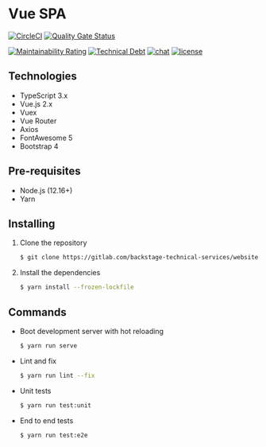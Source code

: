 # Vue SPA

[![CircleCI](https://circleci.com/gh/backstage-technical-services/vue-spa.svg?style=shield)](https://circleci.com/gh/backstage-technical-services/vue-spa)
[![Quality Gate Status](https://sonarcloud.io/api/project_badges/measure?project=backstage-technical-services_vue-spa&metric=alert_status)](https://sonarcloud.io/dashboard?id=backstage-technical-services_vue-spa)
<!--[![Coverage](https://sonarcloud.io/api/project_badges/measure?project=backstage-technical-services_vue-spa&metric=coverage)](https://sonarcloud.io/dashboard?id=backstage-technical-services_vue-spa)-->
[![Maintainability Rating](https://sonarcloud.io/api/project_badges/measure?project=backstage-technical-services_vue-spa&metric=sqale_rating)](https://sonarcloud.io/dashboard?id=backstage-technical-services_vue-spa)
[![Technical Debt](https://sonarcloud.io/api/project_badges/measure?project=backstage-technical-services_vue-spa&metric=sqale_index)](https://sonarcloud.io/dashboard?id=backstage-technical-services_vue-spa)
[![chat](https://img.shields.io/badge/chat-on%20slack-brightgreen)](https://bts-website.slack.com)
[![license](https://img.shields.io/badge/license-Apache%20v2-blue)](./LICENSE.txt)

## Technologies
* TypeScript 3.x
* Vue.js 2.x
* Vuex
* Vue Router
* Axios
* FontAwesome 5
* Bootstrap 4

## Pre-requisites

* Node.js (12.16+)
* Yarn

## Installing

1. Clone the repository
   ```sh
   $ git clone https://gitlab.com/backstage-technical-services/website/vue-spa.git
   ```

2. Install the dependencies
   ```sh
   $ yarn install --frozen-lockfile
   ```

## Commands
* Boot development server with hot reloading
    ```sh
    $ yarn run serve
    ```
* Lint and fix
    ```sh
    $ yarn run lint --fix
    ```
* Unit tests
    ```sh
    $ yarn run test:unit
    ```
* End to end tests
    ```sh
    $ yarn run test:e2e
    ```
